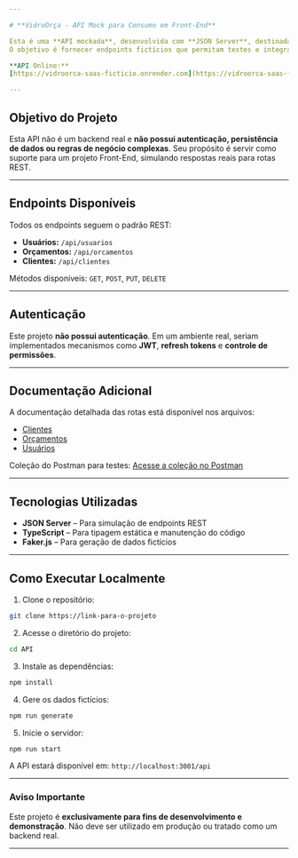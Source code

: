 ```yaml
---

# **VidroOrça - API Mock para Consumo em Front-End**

Esta é uma **API mockada**, desenvolvida com **JSON Server**, destinada a simular um backend REST para fins de desenvolvimento Front-End.
O objetivo é fornecer endpoints fictícios que permitam testes e integração sem a necessidade de um servidor real.

**API Online:**
[https://vidroorca-saas-ficticio.onrender.com](https://vidroorca-saas-ficticio.onrender.com)

---
```


## **Objetivo do Projeto**

Esta API não é um backend real e **não possui autenticação, persistência de dados ou regras de negócio complexas**.
Seu propósito é servir como suporte para um projeto Front-End, simulando respostas reais para rotas REST.

---

## **Endpoints Disponíveis**

Todos os endpoints seguem o padrão REST:

* **Usuários:** `/api/usuarios`
* **Orçamentos:** `/api/orcamentos`
* **Clientes:** `/api/clientes`

Métodos disponíveis:
`GET`, `POST`, `PUT`, `DELETE`

---

## **Autenticação**

Este projeto **não possui autenticação**. Em um ambiente real, seriam implementados mecanismos como **JWT**, **refresh tokens** e **controle de permissões**.

---

## **Documentação Adicional**

A documentação detalhada das rotas está disponível nos arquivos:

* [Clientes](./docs/clientes.md)
* [Orçamentos](./docs/orcamentos.md)
* [Usuários](./docs/usuarios.md)

Coleção do Postman para testes:
[Acesse a coleção no Postman](https://www.postman.com/pedrooliveirawish/workspace/vidroorca/collection/45281257-facfe742-0a02-4cdc-8c45-042955e6236c?action=share&source=copy-link&creator=45281257)

---

## **Tecnologias Utilizadas**

* **JSON Server** – Para simulação de endpoints REST
* **TypeScript** – Para tipagem estática e manutenção do código
* **Faker.js** – Para geração de dados fictícios

---

## **Como Executar Localmente**

1. Clone o repositório:

```bash
git clone https://link-para-o-projeto
```

2. Acesse o diretório do projeto:

```bash
cd API
```

3. Instale as dependências:

```bash
npm install
```

4. Gere os dados fictícios:

```bash
npm run generate
```

5. Inicie o servidor:

```bash
npm run start
```

A API estará disponível em:
`http://localhost:3001/api`

---

### **Aviso Importante**

Este projeto é **exclusivamente para fins de desenvolvimento e demonstração**.
Não deve ser utilizado em produção ou tratado como um backend real.

---